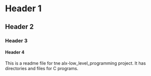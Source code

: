 # Header 1

## Header 2

### Header 3

#### Header 4

This is a readme file for tne alx-low_level_programming project. It has directories and files for C programs.


